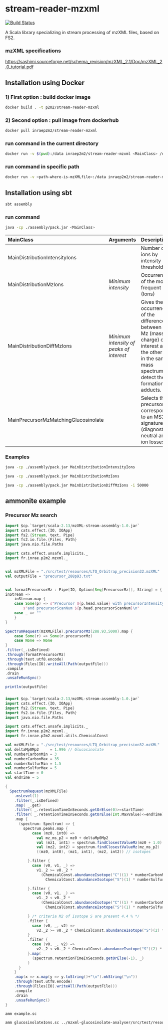 # stream-reader-mzxml
[![Build Status](https://github.com/p2m2/stream-reader-mzxml/workflows/release/badge.svg)](https://github.com/p2m2/stream-reader-mzxml/actions?query=workflow%3Arelease)

A Scala library specializing in stream processing of mzXML files, based on FS2. 

### mzXML specifications

https://sashimi.sourceforge.net/schema_revision/mzXML_2.1/Doc/mzXML_2.0_tutorial.pdf

## Installation using Docker

### 1) First option : build docker image

```bash
docker build . -t p2m2/stream-reader-mzxml
```

### 2) Second option : pull image from dockerhub

```bash
docker pull inraep2m2/stream-reader-mzxml
```

### run command in the current directory

```bash
docker run -v $(pwd):/data inraep2m2/stream-reader-mzxml <MainClass> /data/myfile.mzXML
```

### run command in specific path

```bash
docker run -v <path-where-is-mzXMLfile>:/data inraep2m2/stream-reader-mzxml <MainClass> /data/myfile.mzXML
```

## Installation using sbt

```bash
sbt assembly
```
### run command 

```bash
java -cp ./assembly/pack.jar <MainClass> 
```
| MainClass  | Arguments | Description                                                                                                                                                          | 
| :--------------- |:---------------|:---------------------------------------------------------------------------------------------------------------------------------------------------------------------|
| MainDistributionIntensityIons  |  | Number of ions by intensity thresholds                                                                                                                               | 
| MainDistributionMzIons  | *Minimum intensity*| Occurrences of the most frequent Mz (Ions)                                                                                                                           |  
| MainDistributionDiffMzIons | *Minimum intensity of peaks of interest* | Gives the occurrences of the difference between the Mz (mass on charge) of interest and the other ions in the same mass spectrum to detect the formation of adducts. |
| MainPrecursorMzMatchingGlucosinolate | | Selects the precursorMz corresponding to an MS2 signature (diagnostic neutral and ion losses)                                                                        |

### Examples

```bash
java -cp ./assembly/pack.jar MainDistributionIntensityIons
```

```bash
java -cp ./assembly/pack.jar MainDistributionMzIons
```

```bash
java -cp ./assembly/pack.jar MainDistributionDiffMzIons -i 50000
```

## ammonite example

### Precursor Mz search

```scala
import $cp.`target/scala-2.13/mzXML-stream-assembly-1.0.jar`
import cats.effect.{IO, IOApp}
import fs2.{Stream, text, Pipe}
import fs2.io.file.{Files, Path}
import java.nio.file.Paths

import cats.effect.unsafe.implicits._
import fr.inrae.p2m2.mzxml._


val mzXMLFile = "./src/test/resources/LTQ_Orbitrap_precision32.mzXML"
val outputFile = "precursor_288p93.txt"


val formatPrecursorMz : Pipe[IO, Option[Seq[PrecursorMz]], String] = {
inStream =>
    inStream.map {
    case Some(p) => s"Precursor ${p.head.value} with precursorIntensity ${p.head.precursorIntensity} " +
        s"and precursorScanNum ${p.head.precursorScanNum}\n"
    case _ => ""
    }
}

SpectrumRequest(mzXMLFile).precursorMz(288.93,5000).map {
    case Some(r) => Some(r.precursorMz)
    case None => None
}
.filter(_.isDefined)
.through(formatPrecursorMz)
.through(text.utf8.encode)
.through(Files[IO].writeAll(Path(outputFile)))
.compile
.drain
.unsafeRunSync()

println(outputFile)
```


###

```scala
import $cp.`target/scala-2.13/mzXML-stream-assembly-1.0.jar`
import cats.effect.{IO, IOApp}
import fs2.{Stream, text, Pipe}
import fs2.io.file.{Files, Path}
import java.nio.file.Paths

import cats.effect.unsafe.implicits._
import fr.inrae.p2m2.mzxml._
import fr.inrae.p2m2.mzxml.utils.ChemicalConst

val mzXMLFile = "./src/test/resources/LTQ_Orbitrap_precision32.mzXML"
val deltaMp0Mp2     = 1.996 // Glucosinolate
val numberCarbonMin = 3
val numberCarbonMax = 35
val numberSulfurMin = 1.5
val numberSulfurMax = 5
val startTime = 0
val endTime = 5

{
  SpectrumRequest(mzXMLFile)
    .msLevel(1)
    .filter(_.isDefined)
    .map( _.get)
    .filter( _.retentionTimeInSeconds.getOrElse(0)>=startTime)
    .filter( _.retentionTimeInSeconds.getOrElse(Int.MaxValue)<=endTime)
    .map {
      (spectrum: Spectrum) => {
        spectrum.peaks.map {
            case (mz0, int0) =>
              val mz_ms_p2 = mz0 + deltaMp0Mp2
              val (mz1, int1) = spectrum.findClosestValueMz(mz0 + 1.0)
              val (mz2, int2) = spectrum.findClosestValueMz(mz_ms_p2)
              ((mz0, int0), (mz1, int1), (mz2, int2)) // isotopes

          }.filter {
            case (v0, v1, _) =>
              v1._2 >= v0._2 *
                (ChemicalConst.abundanceIsotope("C")(1) * numberCarbonMin +
                  ChemicalConst.abundanceIsotope("S")(1) * numberSulfurMin)

          }.filter {
            case (v0, v1, _) =>
              v1._2 < v0._2 *
                (ChemicalConst.abundanceIsotope("C")(1) * numberCarbonMax +
                  ChemicalConst.abundanceIsotope("S")(1) * numberSulfurMax)

          } /* criteria M2 of Isotope S are present 4.4 % */
          .filter {
            case (v0, _, v2) =>
              v2._2 >= v0._2 * ChemicalConst.abundanceIsotope("S")(2) * numberSulfurMin
          }
          .filter {
            case (v0, _, v2) =>
              v2._2 < v0._2 * ChemicalConst.abundanceIsotope("S")(2) * numberSulfurMax
          }.map(
            (spectrum.retentionTimeInSeconds.getOrElse(-1), _)
          )
      }
    }
    .map(x => x.map(y => y.toString()+"\n").mkString("\n"))
    .through(text.utf8.encode)
    .through(Files[IO].writeAll(Path(outputFile)))
    .compile
    .drain
    .unsafeRunSync()
}

```

`amm example.sc`
```bash
amm glucosinolateIons.sc ../mzxml-glucosinolate-analyser/src/test/resources/20181018-037.mzXML 100000
```



